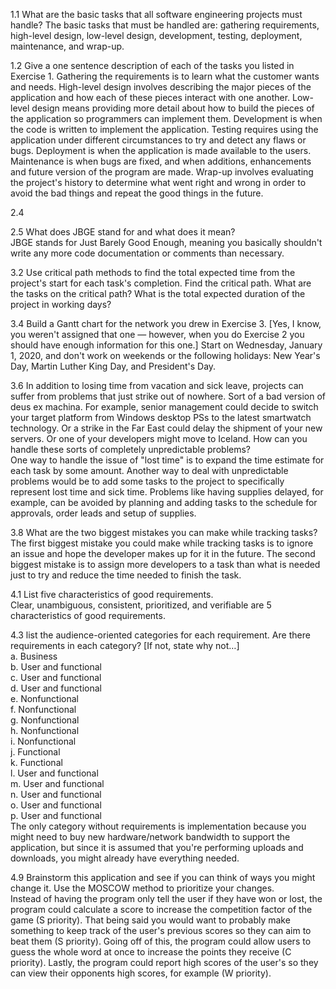 1.1 What are the basic tasks that all software engineering projects must handle?
The basic tasks that must be handled are: gathering requirements, high-level design, low-level design, development, testing, deployment, maintenance, and wrap-up.

1.2 Give a one sentence description of each of the tasks you listed in Exercise 1.
Gathering the requirements is to learn what the customer wants and needs.
High-level design involves describing the major pieces of the application and how each of these pieces interact with one another.
Low-level design means providing more detail about how to build the pieces of the application so programmers can implement them.
Development is when the code is written to implement the application.
Testing requires using the application under different circumstances to try and detect any flaws or bugs.
Deployment is when the application is made available to the users.
Maintenance is when bugs are fixed, and when additions, enhancements and future version of the program are made.
Wrap-up involves evaluating the project's history to determine what went right and wrong in order to avoid the bad things and repeat the good things in the future.

2.4  

2.5 What does JBGE stand for and what does it mean?  
JBGE stands for Just Barely Good Enough, meaning you basically shouldn't write any more code documentation or comments than necessary.  

3.2 Use critical path methods to find the total expected time from the project's start for each task's completion. Find the critical path. What are the tasks on the critical path? What is the total expected duration of the project in working days?  


3.4 Build a Gantt chart for the network you drew in Exercise 3. [Yes, I know, you weren't assigned that one — however, when you do Exercise 2 you should have enough information for this one.] Start on Wednesday, January 1, 2020, and don't work on weekends or the following holidays: New Year's Day, Martin Luther King Day, and President's Day.  

3.6 In addition to losing time from vacation and sick leave, projects can suffer from problems that just strike out of nowhere. Sort of a bad version of deus ex machina. For example, senior management could decide to switch your target platform from Windows desktop PSs to the latest smartwatch technology. Or a strike in the Far East could delay the shipment of your new servers. Or one of your developers might move to Iceland. How can you handle these sorts of completely unpredictable problems?  
One way to handle the issue of "lost time" is to expand the time estimate for each task by some amount. Another way to deal with unpredictable problems would be to add some tasks to the project to specifically represent lost time and sick time. Problems like having supplies delayed, for example, can be avoided by planning and adding tasks to the schedule for approvals, order leads and setup of supplies.  

3.8 What are the two biggest mistakes you can make while tracking tasks?  
The first biggest mistake you could make while tracking tasks is to ignore an issue and hope the developer makes up for it in the future. The second biggest mistake is to assign more developers to a task than what is needed just to try and reduce the time needed to finish the task.  

4.1 List five characteristics of good requirements.  
Clear, unambiguous, consistent, prioritized, and verifiable are 5 characteristics of good requirements.  


4.3 list the audience-oriented categories for each requirement. Are there requirements in each category? [If not, state why not…]  
a. Business  
b. User and functional  
c. User and functional  
d. User and functional  
e. Nonfunctional  
f. Nonfunctional  
g. Nonfunctional  
h. Nonfunctional  
i. Nonfunctional  
j. Functional  
k. Functional  
l. User and functional  
m. User and functional  
n. User and functional  
o. User and functional  
p. User and functional  
The only category without requirements is implementation because you might need to buy new hardware/network bandwidth to support the application, but since it is assumed that you're performing uploads and downloads, you might already have everything needed.  

4.9 Brainstorm this application and see if you can think of ways you might change it. Use the MOSCOW method to prioritize your changes.  
Instead of having the program only tell the user if they have won or lost, the program could calculate a score to increase the competition factor of the game (S priority). That being said you would want to probably make something to keep track of the user's previous scores so they can aim to beat them (S priority). Going off of this, the program could allow users to guess the whole word at once to increase the points they receive (C priority). Lastly, the program could report high scores of the user's so they can view their opponents high scores, for example (W priority).
